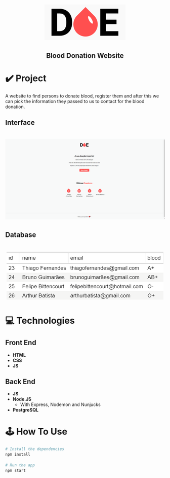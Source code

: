 <h1 align="center">
<img alt="DOE" title="Website_Logo" src="./public/logo.png">
</h1>
<h2 align="center"> Blood Donation Website </h2>

# ✔️ Project
A website to find persons to donate blood, register them and after this we can pick the information they passed to us to contact for the blood donation.

## Interface 
<h1 align="center">
    <img alt="Doe_GIF" title="Doe_Interface_GIF" src="github/Doe_Website_GIF.gif">
</h1>

## Database
<h1 align="center">
    <img alt="DOE" src="github/DB_Donors_IMG.png">
</h1>

# 💻 Technologies
## Front End
- **HTML**
- **CSS**
- **JS**
## Back End
- **JS**
- **Node.JS**
  - With Express, Nodemon and Nunjucks
- **PostgreSQL**

# 🕹️ How To Use
```bash
# Install the dependencies 
npm install

# Run the app
npm start
```
